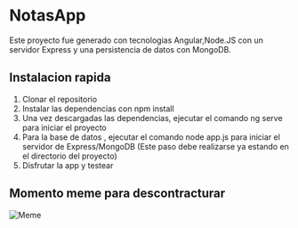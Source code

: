 # NotasApp

Este proyecto fue generado con tecnologias Angular,Node.JS con un servidor Express y una persistencia de datos con MongoDB.

## Instalacion rapida

1. Clonar el repositorio
2. Instalar las dependencias con npm install
3. Una vez descargadas las dependencias, ejecutar el comando ng serve para iniciar el proyecto
4. Para la base de datos , ejecutar el comando node app.js para iniciar el servidor de Express/MongoDB (Este paso debe realizarse ya estando en el directorio del proyecto)
5. Disfrutar la app y testear

## Momento meme para descontracturar 
![Meme](https://i.pinimg.com/736x/9e/fc/d6/9efcd61094e53895043fd7493d1c475d.jpg)
